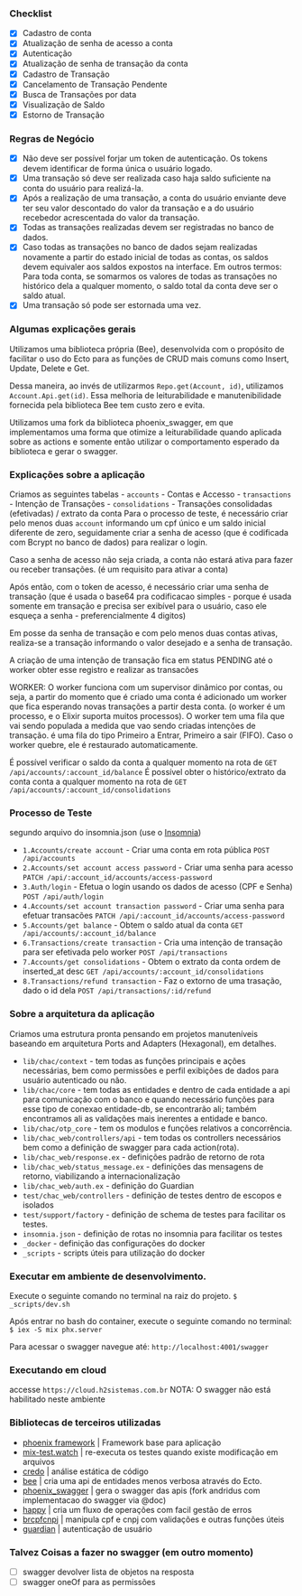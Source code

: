 ### Checklist
- [x] Cadastro de conta
- [x] Atualização de senha de acesso a conta
- [x] Autenticação
- [x] Atualização de senha de transação da conta
- [x] Cadastro de Transação
- [x] Cancelamento de Transação Pendente
- [x] Busca de Transações por data
- [x] Visualização de Saldo
- [x] Estorno de Transação

### Regras de Negócio
- [x] Não deve ser possível forjar um token de autenticação. Os tokens devem identificar de forma única o usuário logado.
- [x] Uma transação só deve ser realizada caso haja saldo suficiente na conta do usuário para realizá-la.
- [x] Após a realização de uma transação, a conta do usuário enviante deve ter seu valor descontado do valor da transação e a do usuário recebedor acrescentada do valor da transação.
- [x] Todas as transações realizadas devem ser registradas no banco de dados.
- [x] Caso todas as transações no banco de dados sejam realizadas novamente a partir do estado inicial de todas as contas, os saldos devem equivaler aos saldos expostos na interface. Em outros termos: Para toda conta, se somarmos os valores de todas as transações no histórico dela a qualquer momento, o saldo total da conta deve ser o saldo atual.
- [x] Uma transação só pode ser estornada uma vez.

### Algumas explicações gerais
Utilizamos uma biblioteca própria (Bee), desenvolvida com o propósito de facilitar o uso do Ecto para as funções de CRUD mais comuns como Insert, Update, Delete e Get.

Dessa maneira, ao invés de utilizarmos `Repo.get(Account, id)`, utilizamos `Account.Api.get(id)`. Essa melhoria de leiturabilidade e manutenibilidade fornecida pela biblioteca Bee tem custo zero e evita.

Utilizamos uma fork da biblioteca phoenix_swagger, em que implementamos uma forma que otimize a leiturabilidade quando aplicada sobre as actions e somente então utilizar o comportamento esperado da biblioteca e gerar o swagger.

### Explicações sobre a aplicação
  Criamos as seguintes tabelas
    - `accounts` - Contas e Accesso
    - `transactions` - Intenção de Transações
    - `consolidations` - Transações consolidadas (efetivadas) / extrato da conta
  Para o processo de teste, é necessário criar pelo menos duas `account` informando um cpf único e um saldo inicial diferente de zero, seguidamente criar a senha de acesso (que é codificada com Bcrypt no banco de dados) para realizar o login.

  Caso a senha de acesso não seja criada, a conta não estará ativa para fazer ou receber transações. (é um requisito para ativar a conta)

  Após então, com o token de acesso, é necessário criar uma senha de transação (que é usada o base64 pra codificacao simples - porque é usada somente em transação e precisa ser exibível para o usuário, caso ele esqueça a senha - preferencialmente 4 digitos)

  Em posse da senha de transação e com pelo menos duas contas ativas, realiza-se a transação informando o valor desejado e a senha de transação.

  A criação de uma intenção de transação fica em status PENDING até o worker obter esse registro e realizar as transacões

  WORKER:
    O worker funciona com um supervisor dinâmico por contas, ou seja, a partir do momento que é criado uma conta é adicionado um worker que fica esperando novas transações a partir desta conta. (o worker é um processo, e o Elixir suporta muitos processos).
    O worker tem uma fila que vai sendo populada a medida que vao sendo criadas intenções de transação. é uma fila do tipo Primeiro a Entrar, Primeiro a sair (FIFO).
    Caso o worker quebre, ele é restaurado automaticamente.

  É possível verificar o saldo da conta a qualquer momento na rota de `GET /api/accounts/:account_id/balance`
  É possível obter o histórico/extrato da conta conta a qualquer momento na rota de `GET /api/accounts/:account_id/consolidations`

### Processo de Teste
segundo arquivo do insomnia.json (use o [Insomnia](https://insomnia.rest/download))

 - `1.Accounts/create account` - Criar uma conta em rota pública  `POST /api/accounts`
 - `2.Accounts/set account access password` - Criar uma senha para acesso  `PATCH /api/:account_id/accounts/access-password`
 - `3.Auth/login` - Efetua o login usando os dados de acesso (CPF e Senha) `POST /api/auth/login`
 - `4.Accounts/set account transaction password` - Criar uma senha para efetuar transacões  `PATCH /api/:account_id/accounts/access-password`
 - `5.Accounts/get balance` - Obtem o saldo atual da conta `GET /api/accounts/:account_id/balance`
 - `6.Transactions/create transaction` - Cria uma intenção de transação para ser efetivada pelo worker `POST /api/transactions`
 - `7.Accounts/get consolidations` - Obtem o extrato da conta ordem de inserted_at desc `GET /api/accounts/:account_id/consolidations`
 - `8.Transactions/refund transaction` - Faz o extorno de uma trasação, dado o id dela `POST /api/transactions/:id/refund`

### Sobre a arquitetura da aplicação
Criamos uma estrutura pronta pensando em projetos manuteníveis baseando em arquitetura Ports and Adapters (Hexagonal), em detalhes.
  - `lib/chac/context` - tem todas as funções principais e ações necessárias, bem como permissões e perfil exibições de dados para usuário autenticado ou não.
  - `lib/chac/core` - tem todas as entidades e dentro de cada entidade a api para comunicação com o banco e quando necessário funções para esse tipo de conexao entidade-db, se encontrarão ali; também encontramos ali as validações mais inerentes a entidade e banco.
  - `lib/chac/otp_core` - tem os modulos e funções relativos a concorrência.
  - `lib/chac_web/controllers/api` - tem todas os controllers necessários bem como a definição de swagger para cada action(rota).
  - `lib/chac_web/response.ex` - definições padrão de retorno de rota
  - `lib/chac_web/status_message.ex` - definições das mensagens de retorno, viabilizando a internacionalização
  - `lib/chac_web/auth.ex` - definição do Guardian
  - `test/chac_web/controllers` - definição de testes dentro de escopos e isolados
  - `test/support/factory` - definição de schema de testes para facilitar os testes.
  - `insomnia.json` - definição de rotas no insomnia para facilitar os testes
  - `_docker` - definição das configurações do docker
  - `_scripts` - scripts úteis para utilização do docker

### Executar em ambiente de desenvolvimento.
Execute o seguinte comando no terminal na raiz do projeto.
`$ _scripts/dev.sh`

Após entrar no bash do container, execute o seguinte comando no terminal:
`$ iex -S mix phx.server`

Para acessar o swagger navegue até:
 `http://localhost:4001/swagger`

### Executando em cloud
  accesse  `https://cloud.h2sistemas.com.br`
  NOTA: O swagger não está habilitado neste ambiente

### Bibliotecas de terceiros utilizadas
- [phoenix framework](https://hexdocs.pm/phoenix)
| Framework base para aplicação
- [mix-test.watch](https://hexdocs.pm/mix_test_watch)
| re-executa os testes quando existe modificação em arquivos
- [credo](https://hexdocs.pm/credo)
| análise estática de código
- [bee](https://hexdocs.pm/bee)
| cria uma api de entidades menos verbosa através do Ecto.
- [phoenix_swagger](https://github.com/andridus/phoenix_swagger)
| gera o swagger das apis (fork andridus com implementacao do swagger via @doc)
- [happy](https://github.com/vic/happy)
| cria um fluxo de operações com facil gestão de erros
- [brcpfcnpj](https://hexdocs.pm/brcpfcnpj)
| manipula cpf e cnpj com validações e outras funções úteis
- [guardian](https://hexdocs.pm/guardian)
| autenticação de usuário


### Talvez Coisas a fazer no swagger (em outro momento)
 - [ ] swagger devolver lista de objetos na resposta
 - [ ] swagger oneOf para as permissões